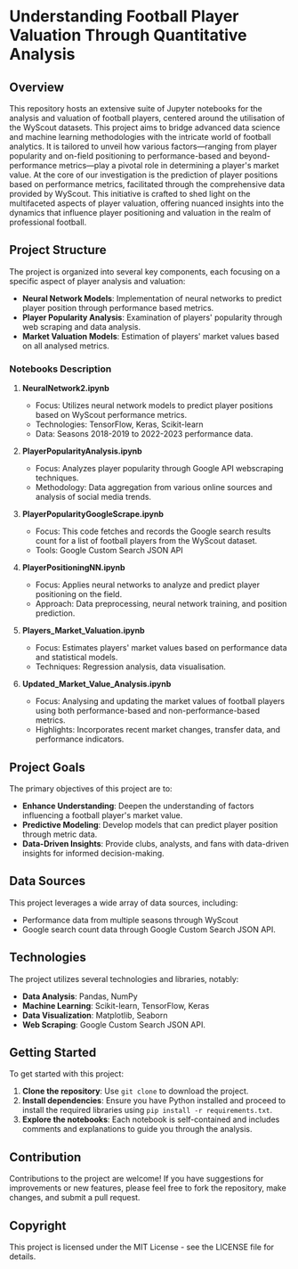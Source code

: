 # Understanding Football Player Valuation Through Quantitative Analysis

## Overview

This repository hosts an extensive suite of Jupyter notebooks for the analysis and valuation of football players, centered around the utilisation of the WyScout datasets. This project aims to bridge advanced data science and machine learning methodologies with the intricate world of football analytics. It is tailored to unveil how various factors—ranging from player popularity and on-field positioning to performance-based and beyond-performance metrics—play a pivotal role in determining a player's market value. At the core of our investigation is the prediction of player positions based on performance metrics, facilitated through the comprehensive data provided by WyScout. This initiative is crafted to shed light on the multifaceted aspects of player valuation, offering nuanced insights into the dynamics that influence player positioning and valuation in the realm of professional football.

## Project Structure

The project is organized into several key components, each focusing on a specific aspect of player analysis and valuation:

- **Neural Network Models**: Implementation of neural networks to predict player position through performance based metrics.
- **Player Popularity Analysis**: Examination of players' popularity through web scraping and data analysis.
- **Market Valuation Models**: Estimation of players' market values based on all analysed metrics. 

### Notebooks Description

1. **NeuralNetwork2.ipynb**
   - Focus: Utilizes neural network models to predict player positions based on WyScout performance metrics.
   - Technologies: TensorFlow, Keras, Scikit-learn
   - Data: Seasons 2018-2019 to 2022-2023 performance data.

2. **PlayerPopularityAnalysis.ipynb**
   - Focus: Analyzes player popularity through Google API webscraping techniques.
   - Methodology: Data aggregation from various online sources and analysis of social media trends.

3. **PlayerPopularityGoogleScrape.ipynb**
   - Focus: This code fetches and records the Google search results count for a list of football players from the WyScout dataset.
   - Tools: Google Custom Search JSON API

4. **PlayerPositioningNN.ipynb**
   - Focus: Applies neural networks to analyze and predict player positioning on the field.
   - Approach: Data preprocessing, neural network training, and position prediction.

5. **Players_Market_Valuation.ipynb**
   - Focus: Estimates players' market values based on performance data and statistical models.
   - Techniques: Regression analysis, data visualisation.

6. **Updated_Market_Value_Analysis.ipynb**
   - Focus: Analysing and updating the market values of football players using both performance-based and non-performance-based metrics.
   - Highlights: Incorporates recent market changes, transfer data, and performance indicators.

## Project Goals

The primary objectives of this project are to:

- **Enhance Understanding**: Deepen the understanding of factors influencing a football player's market value.
- **Predictive Modeling**: Develop models that can predict player position through metric data.
- **Data-Driven Insights**: Provide clubs, analysts, and fans with data-driven insights for informed decision-making.

## Data Sources

This project leverages a wide array of data sources, including:

- Performance data from multiple seasons through WyScout
- Google search count data through Google Custom Search JSON API.

## Technologies

The project utilizes several technologies and libraries, notably:

- **Data Analysis**: Pandas, NumPy
- **Machine Learning**: Scikit-learn, TensorFlow, Keras
- **Data Visualization**: Matplotlib, Seaborn
- **Web Scraping**: Google Custom Search JSON API.

## Getting Started

To get started with this project:

1. **Clone the repository**: Use `git clone` to download the project.
2. **Install dependencies**: Ensure you have Python installed and proceed to install the required libraries using `pip install -r requirements.txt`.
3. **Explore the notebooks**: Each notebook is self-contained and includes comments and explanations to guide you through the analysis.

## Contribution

Contributions to the project are welcome! If you have suggestions for improvements or new features, please feel free to fork the repository, make changes, and submit a pull request.

## Copyright

This project is licensed under the MIT License - see the LICENSE file for details.
